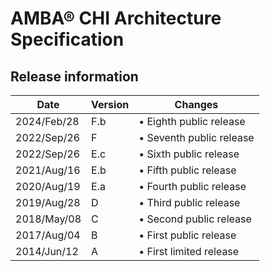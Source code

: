 # AMBA® CHI Architecture Specification

## Release information

| Date        | Version   | Changes                  |
|-------------|-----------|--------------------------|
| 2024/Feb/28 | F.b       | • Eighth public release  |
| 2022/Sep/26 | F         | • Seventh public release |
| 2022/Sep/26 | E.c       | • Sixth public release   |
| 2021/Aug/16 | E.b       | • Fifth public release   |
| 2020/Aug/19 | E.a       | • Fourth public release  |
| 2019/Aug/28 | D         | • Third public release   |
| 2018/May/08 | C         | • Second public release  |
| 2017/Aug/04 | B         | • First public release   |
| 2014/Jun/12 | A         | • First limited release  |